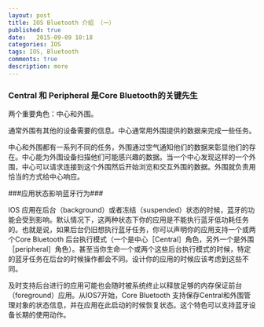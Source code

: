 ```yaml
---
layout: post
title: IOS Bluetooth 介绍 （一）
published: true
date:   2015-09-09 10:18
categories: IOS
tags: IOS, Bluetooth 
comments: true
description: more
---
```



### Central 和 Peripheral 是Core Bluetooth的关键先生

两个重要角色：中心和外围。

通常外围有其他的设备需要的信息。中心通常用外围提供的数据来完成一些任务。

中心和外围都有一系列不同的任务，外围通过空气通知他们的数据来彰显他们的存在。中心能为外围设备扫描他们可能感兴趣的数据。当一个中心发现这样的一个外围，中心可以请求连接到这个外围然后开始浏览和交互外围的数据。外围就负责用恰当的方式给中心响应。

###应用状态影响蓝牙行为###

IOS 应用在后台（background）或者冻结（suspended）状态的时候，蓝牙的功能会受到影响。默认情况下，这两种状态下你的应用是不能执行蓝牙低功耗任务的。也就是说，如果后台仍旧想执行蓝牙任务，你可以声明你的应用支持一个或两个Core Bluetooth 后台执行模式（一个是中心［Central］角色，另外一个是外围［peripheral］角色）。甚至当你生命一个或两个这些后台执行模式的时候，特定的蓝牙任务在后台的时候操作都会不同。设计你的应用的时候应该考虑到这些不同。

及时支持后台进行的应用可能也会随时被系统终止以释放足够的内存保证前台（foreground）应用。从IOS7开始，Core Bluetooth 支持保存Central和外围管理对象的状态信息，并在应用在此启动的时候恢复状态。这个特色可以支持蓝牙设备长期的使用动作。
